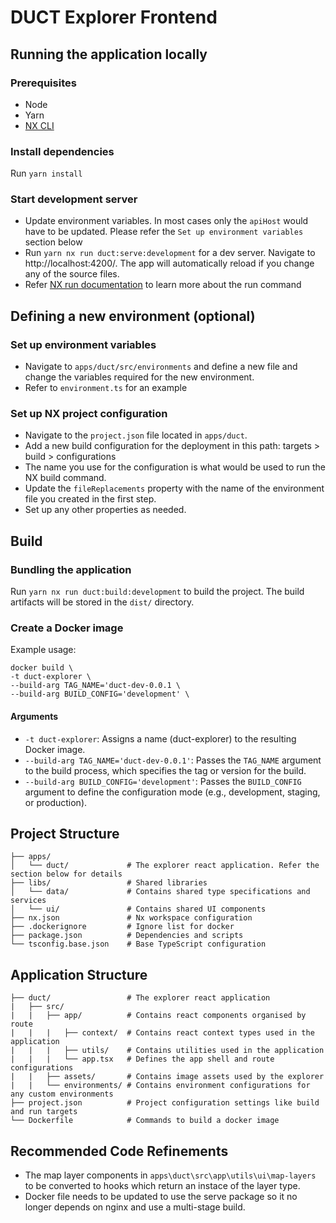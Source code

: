 # DUCT Explorer Frontend

## Running the application locally

### Prerequisites

- Node
- Yarn
- [NX CLI](https://nx.dev/latest/react/getting-started/nx-cli)

### Install dependencies

Run `yarn install`

### Start development server

- Update environment variables. In most cases only the `apiHost` would have to be updated. Please refer the `Set up environment variables` section below
- Run `yarn nx run duct:serve:development` for a dev server. Navigate to http://localhost:4200/. The app will automatically reload if you change any of the source files.
- Refer [NX run documentation](https://nx.dev/nx-api/nx/documents/run) to learn more about the run command


## Defining a new environment (optional)

### Set up environment variables

- Navigate to `apps/duct/src/environments` and define a new file and change the variables required for the new environment.
- Refer to `environment.ts` for an example

### Set up NX project configuration

- Navigate to the `project.json` file located in `apps/duct`.
- Add a new build configuration for the deployment in this path: targets > build > configurations
- The name you use for the configuration is what would be used to run the NX build command.
- Update the `fileReplacements` property with the name of the environment file you created in the first step.
- Set up any other properties as needed.


## Build

### Bundling the application

Run `yarn nx run duct:build:development` to build the project. The build artifacts will be stored in the `dist/` directory.

### Create a Docker image

Example usage:

```
docker build \
-t duct-explorer \
--build-arg TAG_NAME='duct-dev-0.0.1 \
--build-arg BUILD_CONFIG='development' \
```

#### Arguments

- `-t duct-explorer`: Assigns a name (duct-explorer) to the resulting Docker image.
- `--build-arg TAG_NAME='duct-dev-0.0.1'`: Passes the `TAG_NAME` argument to the build process, which specifies the tag or version for the build.
- `--build-arg BUILD_CONFIG='development'`: Passes the `BUILD_CONFIG` argument to define the configuration mode (e.g., development, staging, or production).

## Project Structure

```root
├── apps/
│   └── duct/             # The explorer react application. Refer the section below for details
├── libs/                 # Shared libraries
│   └── data/             # Contains shared type specifications and services
│   └── ui/               # Contains shared UI components
├── nx.json               # Nx workspace configuration
├── .dockerignore         # Ignore list for docker
├── package.json          # Dependencies and scripts
└── tsconfig.base.json    # Base TypeScript configuration
```

## Application Structure

```root
├── duct/                 # The explorer react application
|   ├── src/
|   |   ├── app/          # Contains react components organised by route
|   |   |   ├── context/  # Contains react context types used in the application
|   |   |   ├── utils/    # Contains utilities used in the application
|   |   |   └── app.tsx   # Defines the app shell and route configurations
|   |   ├── assets/       # Contains image assets used by the explorer
|   |   └── environments/ # Contains environment configurations for any custom environments
├── project.json          # Project configuration settings like build and run targets
└── Dockerfile            # Commands to build a docker image
```

## Recommended Code Refinements

- The map layer components in `apps\duct\src\app\utils\ui\map-layers` to be converted to hooks which return an instace of the layer type.
- Docker file needs to be updated to use the serve package so it no longer depends on nginx and use a multi-stage build.